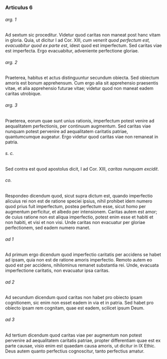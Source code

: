 ### Articulus 6

###### arg. 1
Ad sextum sic proceditur. Videtur quod caritas non maneat post hanc vitam in gloria. Quia, ut dicitur I ad Cor. XIII, *cum venerit quod perfectum est, evacuabitur quod ex parte est*, idest quod est imperfectum. Sed caritas viae est imperfecta. Ergo evacuabitur, adveniente perfectione gloriae.

###### arg. 2
Praeterea, habitus et actus distinguuntur secundum obiecta. Sed obiectum amoris est bonum apprehensum. Cum ergo alia sit apprehensio praesentis vitae, et alia apprehensio futurae vitae; videtur quod non maneat eadem caritas utrobique.

###### arg. 3
Praeterea, eorum quae sunt unius rationis, imperfectum potest venire ad aequalitatem perfectionis, per continuum augmentum. Sed caritas viae nunquam potest pervenire ad aequalitatem caritatis patriae, quantumcumque augeatur. Ergo videtur quod caritas viae non remaneat in patria.

###### s. c.
Sed contra est quod apostolus dicit, I ad Cor. XIII, *caritas nunquam excidit*.

###### co.
Respondeo dicendum quod, sicut supra dictum est, quando imperfectio alicuius rei non est de ratione speciei ipsius, nihil prohibet idem numero quod prius fuit imperfectum, postea perfectum esse, sicut homo per augmentum perficitur, et albedo per intensionem. Caritas autem est amor; de cuius ratione non est aliqua imperfectio, potest enim esse et habiti et non habiti, et visi et non visi. Unde caritas non evacuatur per gloriae perfectionem, sed eadem numero manet.

###### ad 1
Ad primum ergo dicendum quod imperfectio caritatis per accidens se habet ad ipsam, quia non est de ratione amoris imperfectio. Remoto autem eo quod est per accidens, nihilominus remanet substantia rei. Unde, evacuata imperfectione caritatis, non evacuatur ipsa caritas.

###### ad 2
Ad secundum dicendum quod caritas non habet pro obiecto ipsam cognitionem, sic enim non esset eadem in via et in patria. Sed habet pro obiecto ipsam rem cognitam, quae est eadem, scilicet ipsum Deum.

###### ad 3
Ad tertium dicendum quod caritas viae per augmentum non potest pervenire ad aequalitatem caritatis patriae, propter differentiam quae est ex parte causae, visio enim est quaedam causa amoris, ut dicitur in IX Ethic. Deus autem quanto perfectius cognoscitur, tanto perfectius amatur.

